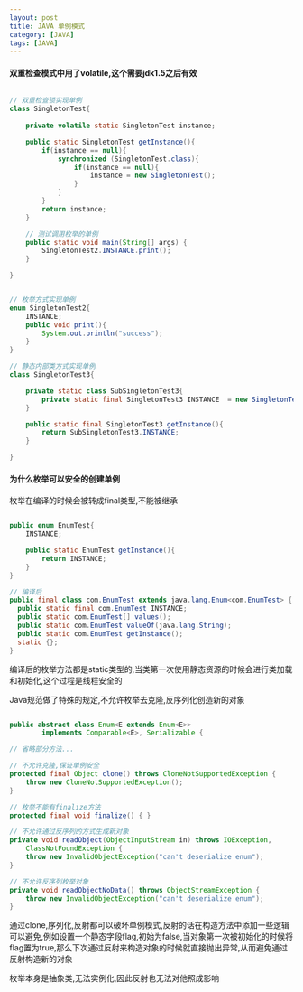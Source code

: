 ```yaml
---
layout: post
title: JAVA 单例模式
category: [JAVA]
tags: [JAVA]
---
```


#### 双重检查模式中用了volatile,这个需要jdk1.5之后有效

```JAVA

// 双重检查锁实现单例
class SingletonTest{
	
    private volatile static SingletonTest instance;

    public static SingletonTest getInstance(){
        if(instance == null){
            synchronized (SingletonTest.class){
                if(instance == null){
                    instance = new SingletonTest();
                }
            }
        }
        return instance;
    }

    // 测试调用枚举的单例
    public static void main(String[] args) {
        SingletonTest2.INSTANCE.print();
    }

}


// 枚举方式实现单例
enum SingletonTest2{
    INSTANCE;
    public void print(){
        System.out.println("success");
    }
}

// 静态内部类方式实现单例
class SingletonTest3{

    private static class SubSingletonTest3{
        private static final SingletonTest3 INSTANCE  = new SingletonTest3();
    }

    public static final SingletonTest3 getInstance(){
        return SubSingletonTest3.INSTANCE;
    }

}

```

#### 为什么枚举可以安全的创建单例

枚举在编译的时候会被转成final类型,不能被继承

```JAVA

public enum EnumTest{
    INSTANCE;

    public static EnumTest getInstance(){
        return INSTANCE;
    }
}

// 编译后
public final class com.EnumTest extends java.lang.Enum<com.EnumTest> {
  public static final com.EnumTest INSTANCE;
  public static com.EnumTest[] values();
  public static com.EnumTest valueOf(java.lang.String);
  public static com.EnumTest getInstance();
  static {};
}

```

编译后的枚举方法都是static类型的,当类第一次使用静态资源的时候会进行类加载和初始化,这个过程是线程安全的

Java规范做了特殊的规定,不允许枚举去克隆,反序列化创造新的对象

```JAVA

public abstract class Enum<E extends Enum<E>>
        implements Comparable<E>, Serializable {

// 省略部分方法...

// 不允许克隆,保证单例安全
protected final Object clone() throws CloneNotSupportedException {
    throw new CloneNotSupportedException();
}

// 枚举不能有finalize方法
protected final void finalize() { }

// 不允许通过反序列的方式生成新对象
private void readObject(ObjectInputStream in) throws IOException,
    ClassNotFoundException {
    throw new InvalidObjectException("can't deserialize enum");
}

// 不允许反序列枚举对象
private void readObjectNoData() throws ObjectStreamException {
    throw new InvalidObjectException("can't deserialize enum");
}

```

通过clone,序列化,反射都可以破坏单例模式,反射的话在构造方法中添加一些逻辑可以避免,例如设置一个静态字段flag,初始为false,当对象第一次被初始化的时候将flag置为true,那么下次通过反射来构造对象的时候就直接抛出异常,从而避免通过反射构造新的对象

枚举本身是抽象类,无法实例化,因此反射也无法对他照成影响


